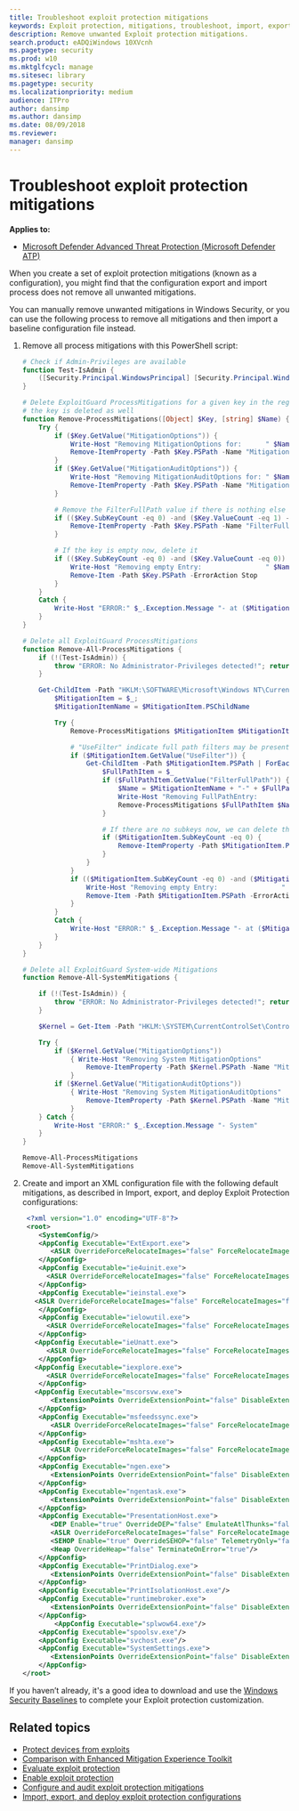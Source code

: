 ```yaml
---
title: Troubleshoot exploit protection mitigations
keywords: Exploit protection, mitigations, troubleshoot, import, export, configure, emet, convert, conversion, deploy, install
description: Remove unwanted Exploit protection mitigations.
search.product: eADQiWindows 10XVcnh
ms.pagetype: security
ms.prod: w10
ms.mktglfcycl: manage
ms.sitesec: library
ms.pagetype: security
ms.localizationpriority: medium
audience: ITPro
author: dansimp
ms.author: dansimp
ms.date: 08/09/2018
ms.reviewer: 
manager: dansimp
---
```


# Troubleshoot exploit protection mitigations

**Applies to:**

* [Microsoft Defender Advanced Threat Protection (Microsoft Defender ATP)](https://go.microsoft.com/fwlink/p/?linkid=2069559)

When you create a set of exploit protection mitigations (known as a configuration), you might find that the configuration export and import process does not remove all unwanted mitigations.

You can manually remove unwanted mitigations in Windows Security, or you can use the following process to remove all mitigations and then import a baseline configuration file instead.

1. Remove all process mitigations with this PowerShell script:

    ```PowerShell
    # Check if Admin-Privileges are available
    function Test-IsAdmin {
        ([Security.Principal.WindowsPrincipal] [Security.Principal.WindowsIdentity]::GetCurrent()).IsInRole([Security.Principal.WindowsBuiltInRole] "Administrator")
    }

    # Delete ExploitGuard ProcessMitigations for a given key in the registry. If no other settings exist under the specified key,
    # the key is deleted as well
    function Remove-ProcessMitigations([Object] $Key, [string] $Name) {
        Try {
            if ($Key.GetValue("MitigationOptions")) {
                Write-Host "Removing MitigationOptions for:      " $Name
                Remove-ItemProperty -Path $Key.PSPath -Name "MitigationOptions" -ErrorAction Stop;
            }
            if ($Key.GetValue("MitigationAuditOptions")) {
                Write-Host "Removing MitigationAuditOptions for: " $Name
                Remove-ItemProperty -Path $Key.PSPath -Name "MitigationAuditOptions" -ErrorAction Stop;
            }

            # Remove the FilterFullPath value if there is nothing else
            if (($Key.SubKeyCount -eq 0) -and ($Key.ValueCount -eq 1) -and ($Key.GetValue("FilterFullPath"))) {
                Remove-ItemProperty -Path $Key.PSPath -Name "FilterFullPath" -ErrorAction Stop;
            }

            # If the key is empty now, delete it
            if (($Key.SubKeyCount -eq 0) -and ($Key.ValueCount -eq 0)) {
                Write-Host "Removing empty Entry:                " $Name
                Remove-Item -Path $Key.PSPath -ErrorAction Stop
            }
        }
        Catch {
            Write-Host "ERROR:" $_.Exception.Message "- at ($MitigationItemName)"
        }
    }

    # Delete all ExploitGuard ProcessMitigations
    function Remove-All-ProcessMitigations {
        if (!(Test-IsAdmin)) {
            throw "ERROR: No Administrator-Privileges detected!"; return
        }

        Get-ChildItem -Path "HKLM:\SOFTWARE\Microsoft\Windows NT\CurrentVersion\Image File Execution Options" | ForEach-Object {
            $MitigationItem = $_;
            $MitigationItemName = $MitigationItem.PSChildName

            Try {
                Remove-ProcessMitigations $MitigationItem $MitigationItemName

                # "UseFilter" indicate full path filters may be present
                if ($MitigationItem.GetValue("UseFilter")) {
                    Get-ChildItem -Path $MitigationItem.PSPath | ForEach-Object {
                        $FullPathItem = $_
                        if ($FullPathItem.GetValue("FilterFullPath")) {
                            $Name = $MitigationItemName + "-" + $FullPathItem.GetValue("FilterFullPath")
                            Write-Host "Removing FullPathEntry:              " $Name
                            Remove-ProcessMitigations $FullPathItem $Name
                        }

                        # If there are no subkeys now, we can delete the "UseFilter" value
                        if ($MitigationItem.SubKeyCount -eq 0) {
                            Remove-ItemProperty -Path $MitigationItem.PSPath -Name "UseFilter" -ErrorAction Stop
                        }
                    }
                }
                if (($MitigationItem.SubKeyCount -eq 0) -and ($MitigationItem.ValueCount -eq 0)) {
                    Write-Host "Removing empty Entry:                " $MitigationItemName
                    Remove-Item -Path $MitigationItem.PSPath -ErrorAction Stop
                }
            }
            Catch {
                Write-Host "ERROR:" $_.Exception.Message "- at ($MitigationItemName)"
            }
        }
    }

    # Delete all ExploitGuard System-wide Mitigations
    function Remove-All-SystemMitigations {

        if (!(Test-IsAdmin)) {
            throw "ERROR: No Administrator-Privileges detected!"; return
        }

        $Kernel = Get-Item -Path "HKLM:\SYSTEM\CurrentControlSet\Control\Session Manager\kernel"

        Try {
            if ($Kernel.GetValue("MitigationOptions"))
                { Write-Host "Removing System MitigationOptions"
                    Remove-ItemProperty -Path $Kernel.PSPath -Name "MitigationOptions" -ErrorAction Stop;
                }
            if ($Kernel.GetValue("MitigationAuditOptions"))
                { Write-Host "Removing System MitigationAuditOptions"
                    Remove-ItemProperty -Path $Kernel.PSPath -Name "MitigationAuditOptions" -ErrorAction Stop;
                }
        } Catch {
            Write-Host "ERROR:" $_.Exception.Message "- System"
        }
    }

    Remove-All-ProcessMitigations
    Remove-All-SystemMitigations
    ```

2. Create and import an XML configuration file with the following default mitigations, as described in Import, export, and deploy Exploit Protection configurations:

    ```xml
     <?xml version="1.0" encoding="UTF-8"?>
     <root>
        <SystemConfig/>
        <AppConfig Executable="ExtExport.exe">
           <ASLR OverrideForceRelocateImages="false" ForceRelocateImages="false" Enable="true"/>
        </AppConfig>
        <AppConfig Executable="ie4uinit.exe">
          <ASLR OverrideForceRelocateImages="false" ForceRelocateImages="false" Enable="true"/>
        </AppConfig>
        <AppConfig Executable="ieinstal.exe">
       <ASLR OverrideForceRelocateImages="false" ForceRelocateImages="false" Enable="true"/>
        </AppConfig>
        <AppConfig Executable="ielowutil.exe">
          <ASLR OverrideForceRelocateImages="false" ForceRelocateImages="false" Enable="true"/>
        </AppConfig>
       <AppConfig Executable="ieUnatt.exe">
          <ASLR OverrideForceRelocateImages="false" ForceRelocateImages="false" Enable="true"/>
        </AppConfig>
       <AppConfig Executable="iexplore.exe">
          <ASLR OverrideForceRelocateImages="false" ForceRelocateImages="false" Enable="true"/>
        </AppConfig>
       <AppConfig Executable="mscorsvw.exe">
           <ExtensionPoints OverrideExtensionPoint="false" DisableExtensionPoints="true"/>
        </AppConfig>
        <AppConfig Executable="msfeedssync.exe">
           <ASLR OverrideForceRelocateImages="false" ForceRelocateImages="false" Enable="true"/>
        </AppConfig>
        <AppConfig Executable="mshta.exe">
           <ASLR OverrideForceRelocateImages="false" ForceRelocateImages="false" Enable="true"/>
        </AppConfig>
        <AppConfig Executable="ngen.exe">
           <ExtensionPoints OverrideExtensionPoint="false" DisableExtensionPoints="true"/>
        </AppConfig>
        <AppConfig Executable="ngentask.exe">
           <ExtensionPoints OverrideExtensionPoint="false" DisableExtensionPoints="true"/>
        </AppConfig>
        <AppConfig Executable="PresentationHost.exe">
           <DEP Enable="true" OverrideDEP="false" EmulateAtlThunks="false"/>
           <ASLR OverrideForceRelocateImages="false" ForceRelocateImages="false" Enable="true" OverrideBottomUp="false" HighEntropy="true" BottomUp="true"/>
           <SEHOP Enable="true" OverrideSEHOP="false" TelemetryOnly="false"/>
           <Heap OverrideHeap="false" TerminateOnError="true"/>
        </AppConfig>
        <AppConfig Executable="PrintDialog.exe">
           <ExtensionPoints OverrideExtensionPoint="false" DisableExtensionPoints="true"/>
        </AppConfig>
        <AppConfig Executable="PrintIsolationHost.exe"/>
        <AppConfig Executable="runtimebroker.exe">
           <ExtensionPoints OverrideExtensionPoint="false" DisableExtensionPoints="true"/>
        </AppConfig>
            <AppConfig Executable="splwow64.exe"/>
        <AppConfig Executable="spoolsv.exe"/>
        <AppConfig Executable="svchost.exe"/>
        <AppConfig Executable="SystemSettings.exe">
           <ExtensionPoints OverrideExtensionPoint="false" DisableExtensionPoints="true"/>
        </AppConfig>
    </root>
    ```

If you haven’t already, it's a good idea to download and use the [Windows Security Baselines](https://docs.microsoft.com/windows/device-security/windows-security-baselines) to complete your Exploit protection customization.

## Related topics

* [Protect devices from exploits](exploit-protection.md)
* [Comparison with Enhanced Mitigation Experience Toolkit](emet-exploit-protection.md)
* [Evaluate exploit protection](evaluate-exploit-protection.md)
* [Enable exploit protection](enable-exploit-protection.md)
* [Configure and audit exploit protection mitigations](customize-exploit-protection.md)
* [Import, export, and deploy exploit protection configurations](import-export-exploit-protection-emet-xml.md)
